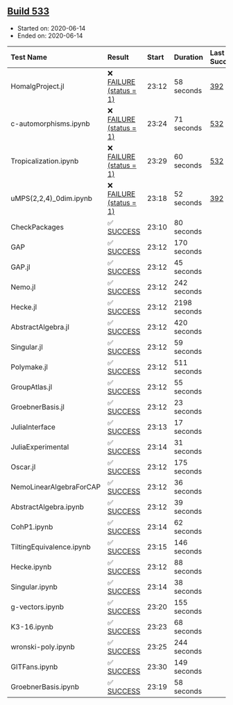 ## [Build 533](https://oscarci.mathematik.uni-kl.de/job/oscar-julia-1.4/533/)

* Started on: 2020-06-14
* Ended on: 2020-06-14

| Test Name    | Result | Start | Duration | Last Success | First Failure |
|:-------------|:-------|:------|:---------|:-------------|:--------------|
| HomalgProject.jl | ❌ [FAILURE (status = 1)](https://oscarci.mathematik.uni-kl.de/job/oscar-julia-1.4/533/artifact/logs/build-533/HomalgProject.jl.log) | 23:12 | 58 seconds | [392](https://oscarci.mathematik.uni-kl.de/job/oscar-julia-1.4/392/) | [393](https://oscarci.mathematik.uni-kl.de/job/oscar-julia-1.4/393/) |
| c-automorphisms.ipynb | ❌ [FAILURE (status = 1)](https://oscarci.mathematik.uni-kl.de/job/oscar-julia-1.4/533/artifact/logs/build-533/c-automorphisms.ipynb.log) | 23:24 | 71 seconds | [532](https://oscarci.mathematik.uni-kl.de/job/oscar-julia-1.4/532/) | [533](https://oscarci.mathematik.uni-kl.de/job/oscar-julia-1.4/533/) |
| Tropicalization.ipynb | ❌ [FAILURE (status = 1)](https://oscarci.mathematik.uni-kl.de/job/oscar-julia-1.4/533/artifact/logs/build-533/Tropicalization.ipynb.log) | 23:29 | 60 seconds | [532](https://oscarci.mathematik.uni-kl.de/job/oscar-julia-1.4/532/) | [533](https://oscarci.mathematik.uni-kl.de/job/oscar-julia-1.4/533/) |
| uMPS(2,2,4)_0dim.ipynb | ❌ [FAILURE (status = 1)](https://oscarci.mathematik.uni-kl.de/job/oscar-julia-1.4/533/artifact/logs/build-533/uMPS-2-2-4-_0dim.ipynb.log) | 23:18 | 52 seconds | [392](https://oscarci.mathematik.uni-kl.de/job/oscar-julia-1.4/392/) | [393](https://oscarci.mathematik.uni-kl.de/job/oscar-julia-1.4/393/) |
| CheckPackages | ✅ [SUCCESS](https://oscarci.mathematik.uni-kl.de/job/oscar-julia-1.4/533/artifact/logs/build-533/CheckPackages.log) | 23:10 | 80 seconds |  |  |
| GAP | ✅ [SUCCESS](https://oscarci.mathematik.uni-kl.de/job/oscar-julia-1.4/533/artifact/logs/build-533/GAP.log) | 23:12 | 170 seconds |  |  |
| GAP.jl | ✅ [SUCCESS](https://oscarci.mathematik.uni-kl.de/job/oscar-julia-1.4/533/artifact/logs/build-533/GAP.jl.log) | 23:12 | 45 seconds |  |  |
| Nemo.jl | ✅ [SUCCESS](https://oscarci.mathematik.uni-kl.de/job/oscar-julia-1.4/533/artifact/logs/build-533/Nemo.jl.log) | 23:12 | 242 seconds |  |  |
| Hecke.jl | ✅ [SUCCESS](https://oscarci.mathematik.uni-kl.de/job/oscar-julia-1.4/533/artifact/logs/build-533/Hecke.jl.log) | 23:12 | 2198 seconds |  |  |
| AbstractAlgebra.jl | ✅ [SUCCESS](https://oscarci.mathematik.uni-kl.de/job/oscar-julia-1.4/533/artifact/logs/build-533/AbstractAlgebra.jl.log) | 23:12 | 420 seconds |  |  |
| Singular.jl | ✅ [SUCCESS](https://oscarci.mathematik.uni-kl.de/job/oscar-julia-1.4/533/artifact/logs/build-533/Singular.jl.log) | 23:12 | 59 seconds |  |  |
| Polymake.jl | ✅ [SUCCESS](https://oscarci.mathematik.uni-kl.de/job/oscar-julia-1.4/533/artifact/logs/build-533/Polymake.jl.log) | 23:12 | 511 seconds |  |  |
| GroupAtlas.jl | ✅ [SUCCESS](https://oscarci.mathematik.uni-kl.de/job/oscar-julia-1.4/533/artifact/logs/build-533/GroupAtlas.jl.log) | 23:12 | 55 seconds |  |  |
| GroebnerBasis.jl | ✅ [SUCCESS](https://oscarci.mathematik.uni-kl.de/job/oscar-julia-1.4/533/artifact/logs/build-533/GroebnerBasis.jl.log) | 23:12 | 23 seconds |  |  |
| JuliaInterface | ✅ [SUCCESS](https://oscarci.mathematik.uni-kl.de/job/oscar-julia-1.4/533/artifact/logs/build-533/JuliaInterface.log) | 23:13 | 17 seconds |  |  |
| JuliaExperimental | ✅ [SUCCESS](https://oscarci.mathematik.uni-kl.de/job/oscar-julia-1.4/533/artifact/logs/build-533/JuliaExperimental.log) | 23:14 | 31 seconds |  |  |
| Oscar.jl | ✅ [SUCCESS](https://oscarci.mathematik.uni-kl.de/job/oscar-julia-1.4/533/artifact/logs/build-533/Oscar.jl.log) | 23:12 | 175 seconds |  |  |
| NemoLinearAlgebraForCAP | ✅ [SUCCESS](https://oscarci.mathematik.uni-kl.de/job/oscar-julia-1.4/533/artifact/logs/build-533/NemoLinearAlgebraForCAP.log) | 23:12 | 36 seconds |  |  |
| AbstractAlgebra.ipynb | ✅ [SUCCESS](https://oscarci.mathematik.uni-kl.de/job/oscar-julia-1.4/533/artifact/logs/build-533/AbstractAlgebra.ipynb.log) | 23:12 | 39 seconds |  |  |
| CohP1.ipynb | ✅ [SUCCESS](https://oscarci.mathematik.uni-kl.de/job/oscar-julia-1.4/533/artifact/logs/build-533/CohP1.ipynb.log) | 23:14 | 62 seconds |  |  |
| TiltingEquivalence.ipynb | ✅ [SUCCESS](https://oscarci.mathematik.uni-kl.de/job/oscar-julia-1.4/533/artifact/logs/build-533/TiltingEquivalence.ipynb.log) | 23:15 | 146 seconds |  |  |
| Hecke.ipynb | ✅ [SUCCESS](https://oscarci.mathematik.uni-kl.de/job/oscar-julia-1.4/533/artifact/logs/build-533/Hecke.ipynb.log) | 23:12 | 88 seconds |  |  |
| Singular.ipynb | ✅ [SUCCESS](https://oscarci.mathematik.uni-kl.de/job/oscar-julia-1.4/533/artifact/logs/build-533/Singular.ipynb.log) | 23:14 | 38 seconds |  |  |
| g-vectors.ipynb | ✅ [SUCCESS](https://oscarci.mathematik.uni-kl.de/job/oscar-julia-1.4/533/artifact/logs/build-533/g-vectors.ipynb.log) | 23:20 | 155 seconds |  |  |
| K3-16.ipynb | ✅ [SUCCESS](https://oscarci.mathematik.uni-kl.de/job/oscar-julia-1.4/533/artifact/logs/build-533/K3-16.ipynb.log) | 23:23 | 68 seconds |  |  |
| wronski-poly.ipynb | ✅ [SUCCESS](https://oscarci.mathematik.uni-kl.de/job/oscar-julia-1.4/533/artifact/logs/build-533/wronski-poly.ipynb.log) | 23:25 | 244 seconds |  |  |
| GITFans.ipynb | ✅ [SUCCESS](https://oscarci.mathematik.uni-kl.de/job/oscar-julia-1.4/533/artifact/logs/build-533/GITFans.ipynb.log) | 23:30 | 149 seconds |  |  |
| GroebnerBasis.ipynb | ✅ [SUCCESS](https://oscarci.mathematik.uni-kl.de/job/oscar-julia-1.4/533/artifact/logs/build-533/GroebnerBasis.ipynb.log) | 23:19 | 58 seconds |  |  |
